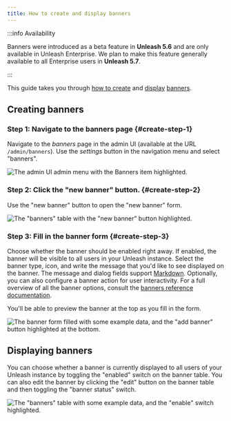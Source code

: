 ```yaml
---
title: How to create and display banners
---
```


:::info Availability

Banners were introduced as a beta feature in **Unleash 5.6** and are only available in Unleash Enterprise. We plan to make this feature generally available to all Enterprise users in **Unleash 5.7**.

:::


This guide takes you through [how to create](#creating-banners "how to create banners") and [display](#displaying-banners "how to display banners") [banners](../reference/banners.md).

## Creating banners

### Step 1: Navigate to the banners page {#create-step-1}

Navigate to the _banners_ page in the admin UI (available at the URL `/admin/banners`). Use the _settings_ button in the navigation menu and select "banners".

![The admin UI admin menu with the Banners item highlighted.](/img/create-banners-step-1.png)

### Step 2: Click the "new banner" button. {#create-step-2}

Use the "new banner" button to open the "new banner" form.

![The "banners" table with the "new banner" button highlighted.](/img/create-banners-step-2.png)

### Step 3: Fill in the banner form {#create-step-3}

Choose whether the banner should be enabled right away. If enabled, the banner will be visible to all users in your Unleash instance. Select the banner type, icon, and write the message that you'd like to see displayed on the banner. The message and dialog fields support [Markdown](https://www.markdownguide.org/basic-syntax/). Optionally, you can also configure a banner action for user interactivity. For a full overview of all the banner options, consult the [banners reference documentation](../reference/banners).

You'll be able to preview the banner at the top as you fill in the form.

![The banner form filled with some example data, and the "add banner" button highlighted at the bottom.](/img/create-banners-step-3.png)

## Displaying banners

You can choose whether a banner is currently displayed to all users of your Unleash instance by toggling the "enabled" switch on the banner table. You can also edit the banner by clicking the "edit" button on the banner table and then toggling the "banner status" switch.

![The "banners" table with some example data, and the "enable" switch highlighted.](/img/create-banners-display.png)

